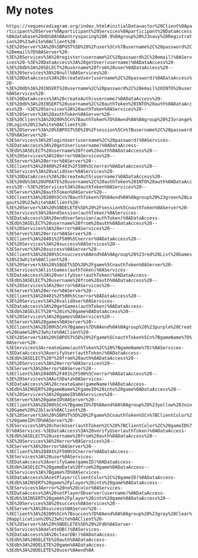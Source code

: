 # My notes

```https://sequencediagram.org/index.html#initialData=actor%20Client%0Aparticipant%20Server%0Aparticipant%20Services%0Aparticipant%20DataAccess%0Adatabase%20db%0A%0Aentryspacing%200.9%0Agroup%20%23navy%20Registration%20%23white%0AClient%20-%3E%20Server%3A%20%5BPOST%5D%20%2Fuser%5Cn%7Busername%2C%20password%2C%20email%7D%0AServer%20-%3E%20Services%3A%20register(username%2C%20password%2C%20email)%0AServices%20-%3E%20DataAccess%3A%20getUser(username)%0ADataAccess%20-%3E%20db%3A%20SELECT%20username%20from%20user%0ADataAccess%20--%3E%20Services%3A%20null%0AServices%20-%3E%20DataAccess%3A%20createUser(username%2C%20password)%0ADataAccess%20-%3E%20db%3A%20INSERT%20username%2C%20password%2C%20email%20INTO%20user%0AServices%20-%3E%20DataAccess%3A%20createAuth(username)%0ADataAccess%20-%3E%20db%3A%20INSERT%20username%2C%20authToken%20INTO%20auth%0ADataAccess%20--%3E%20Services%3A%20authToken%0AServices%20--%3E%20Server%3A%20authToken%0AServer%20--%3E%20Client%3A%20200%5Cn%7BauthToken%7D%0Aend%0A%0Agroup%20%23orange%20Login%20%23white%0AClient%20-%3E%20Server%3A%20%5BPOST%5D%20%2Fsession%5Cn%7Busername%2C%20password%7D%0AServer%20-%3EServices%3A%20loginUser(username%2C%20password)%0AServices-%3EDataAccess%3A%20getUser(username)%0ADataAccess-%3Edb%3ASELECT%20username%20from%20auth%0ADataAccess%20--%3E%20Services%3A%20error%0AServices%20--%3EServer%3A%20error%0AServer%20--%3EClient%3A%20400%2F403%2F500%5Cnerror%0ADataAccess%20--%3EServices%3A%20validUser%0AServices%20-%3E%20DataAccess%3A%20createAuth(username)%0ADataAccess%20-%3E%20db%3A%20UPDATE%20username%2C%20authToken%20INTO%20auth%0ADataAccess%20--%3E%20Services%3A%20authToken%0AServices%20--%3EServer%3A%20authToken%0AServer%20--%3EClient%3A%20200%5Cn%7BauthToken%7D%0Aend%0A%0Agroup%20%23green%20Logout%20%23white%0AClient%20-%3E%20Server%3A%20%5BDELETE%5D%20%2Fsession%5CnauthToken%0AServer%20-%3EServices%3A%20endSession(authToken)%0AServices-%3EDataAccess%3A%20endUserSession(authToken)%0ADataAccess-%3Edb%3ASELECT%20username%20from%20auth%0ADataAccess%20--%3E%20Services%3A%20error%0AServices%20--%3EServer%3A%20error%0AServer%20--%3EClient%3A%20401%2F500%5Cnerror%0ADataAccess%20--%3E%20Services%3A%20success%0AServices%20--%3EServer%3A%20success%0AServer%20--%3EClient%3A%20200%5Cnsuccess%0Aend%0A%0Agroup%20%23red%20List%20Games%20%23white%0AClient%20-%3E%20Server%3A%20%5BGET%5D%20%2Fgame%5CnauthToken%0AServer%20-%3EServices%3AlistGames(authToken)%0AServices-%3EDataAccess%3A%20verifyUser(authToken)%0ADataAccess-%3Edb%3ASELECT%20username%20from%20auth%0ADataAccess%20--%3E%20Services%3A%20error%0AServices%20--%3EServer%3A%20error%0AServer%20--%3EClient%3A%20401%2F500%5Cnerror%0ADataAccess%20--%3E%20Services%3A%20validUser%0AServices-%3EDataAccess%3A%20getGames(authToken)%0ADataAccess-%3Edb%3ASELECT%20*%20in%20game%0ADataAccess%20--%3E%20Services%3A%20games%0AServices%20--%3EServer%3A%20games%0AServer%20--%3EClient%3A%20200%5Cn%7Bgames%7D%0Aend%0A%0Agroup%20%23purple%20Create%20Game%20%23white%0AClient%20-%3E%20Server%3A%20%5BPOST%5D%20%2Fgame%5CnauthToken%5Cn%7BgameName%7D%0AServer%20-%3EServices%3AcreateGame(authToken%2C%20%7BgameName%7D)%0AServices-%3EDataAccess%3AverifyUser(authToken)%0ADataAccess-%3Edb%3ASELECT%20*%20from%20auth%0ADataAccess%20--%3E%20Services%3A%20error%0AServices%20--%3EServer%3A%20error%0AServer%20--%3EClient%3A%20400%2F401%2F500%5Cnerror%0ADataAccess%20--%3E%20Services%3AAuthData%0AServices-%3EDataAccess%3A%20createGame(gameName)%0ADataAccess-%3Edb%3AINSERT%20gameName%2FgameID%20into%20game%0ADataAccess%20--%3E%20Services%3A%20gameID%0AServices%20--%3EServer%3A%20gameID%0AServer%20--%3EClient%3A%20200%5Cn%7BgameID%7D%0Aend%0A%0Agroup%20%23yellow%20Join%20Game%20%23black%0AClient%20-%3E%20Server%3A%20%5BPUT%5D%20%2Fgame%5CnauthToken%5Cn%7BClientColor%2C%20gameID%7D%0AServer%20-%3EServices%3A%20checkUser(authToken%2C%20%7BClientColor%2C%20gameID%7D)%0AServices-%3EDataAccess%3A%20verifyUser(authToken)%0ADataAccess-%3Edb%3ASELECT%20username%20from%20auth%0ADataAccess%20--%3E%20Services%3A%20error%0AServices%20--%3EServer%3A%20error%0AServer%20--%3EClient%3A%20401%2F500%5Cnerror%0ADataAccess--%3EServices%3A%20user%0AServices-%3EDataAccess%3AverifyGame(gameID)%0ADataAccess-%3Edb%3ASELECT%20gameData%20from%20game%0ADataAccess--%3EServices%3A%7Bgame%7D%0AServices-%3EDataAccess%3AsetPlayer(ClientColor%2C%20gameID)%0ADataAccess-%3Edb%3AINSERT%20game%2Fplayer%20into%20game%0ADataAccess--%3EServices%3Aerror%20no%20color%0AServices-%3EDataAccess%3A%20setPlayerObserver(username)%0ADataAccess-%3Edb%3AINSERT%20game%2Fplayer%20into%20game%0ADataAccess%20--%3E%20Services%3A%20success%0AServices%20--%3EServer%3A%20success%0AServer%20--%3EClient%3A%20200%5Cn%7Bsucces%7D%0Aend%0A%0Agroup%20%23gray%20Clear%20application%20%23white%0AClient%20-%3E%20Server%3A%20%5BDELETE%5D%20%2Fdb%0AServer-%3EServices%3AdeleteDB()%0AServices-%3EDataAccess%3A%20clearDB()%0ADataAccess-%3Edb%3A%20DELETE%20auth%0ADataAccess-%3Edb%3A%20DELETE%20game%0ADataAccess-%3Edb%3A%20DELETE%20user%0Aend%0A```
